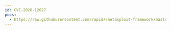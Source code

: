 ```yaml
---
id: CVE-2020-12027
pocs:
  - https://raw.githubusercontent.com/rapid7/metasploit-framework/master/modules/exploits/windows/scada/rockwell_factorytalk_rce.rb
---
```

